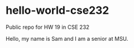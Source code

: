 # hello-world-cse232
Public repo for HW 19 in CSE 232

Hello, my name is Sam and I am a senior at MSU.

